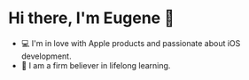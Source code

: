 # Hi there, I'm Eugene 👋 


- 💻 I'm in love with Apple products and passionate about iOS development.
- 📖 I am a firm believer in lifelong learning.

